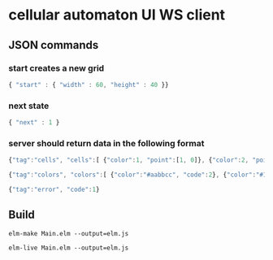 # cellular automaton UI WS client


## JSON commands

### start creates a new grid
```javascript
{ "start" : { "width" : 60, "height" : 40 }}
```

### next state
```javascript
{ "next" : 1 }
```

### server should return data in the following format
```javascript
{"tag":"cells", "cells":[ {"color":1, "point":[1, 0]}, {"color":2, "point":[0, 0]} ]}
```

```javascript
{"tag":"colors", "colors":[ {"color":"#aabbcc", "code":2}, {"color":"#1100ff", "code":1} ]}
```

```javascript
{"tag":"error", "code":1}
```

## Build

```
elm-make Main.elm --output=elm.js
```

```
elm-live Main.elm --output=elm.js
```
